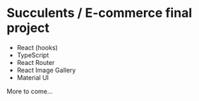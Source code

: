 # Succulents / E-commerce final project

- React (hooks)
- TypeScript
- React Router
- React Image Gallery
- Material UI


More to come...
